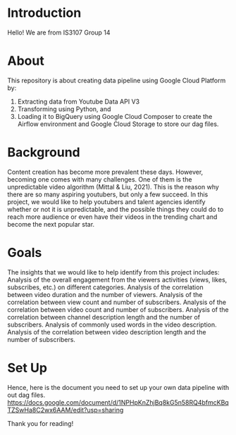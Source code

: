 # Introduction
Hello!
We are from IS3107 Group 14 

# About
This repository is about creating data pipeline using Google Cloud Platform by:
1. Extracting data from Youtube Data API V3
2. Transforming using Python, and 
3. Loading it to BigQuery using Google Cloud Composer to create the Airflow environment and Google Cloud Storage to store our dag files. 

# Background
Content creation has become more prevalent these days. However, becoming one comes with many challenges. One of them is the unpredictable video algorithm (Mittal & Liu, 2021). This is the reason why there are so many aspiring youtubers, but only a few succeed. In this project, we would like to help youtubers and talent agencies identify whether or not it is unpredictable, and the possible things they could do to reach more audience or even have their videos in the trending chart and become the next popular star. 

# Goals
The insights that we would like to help identify from this project includes:
Analysis of the overall engagement from the viewers activities (views, likes, subscribes, etc.) on different categories.
Analysis of the correlation between video duration and the number of viewers.
Analysis of the correlation between view count and number of subscribers.
Analysis of the correlation between video count and number of subscribers.
Analysis of the correlation between channel description length and the number of subscribers.
Analysis of commonly used words in the video description.
Analysis of the correlation between video description length and the number of subscribers.

# Set Up
Hence, here is the document you need to set up your own data pipeline with out dag files. 
https://docs.google.com/document/d/1NPHpKnZhjBq8kG5n58RQ4bfmcKBqTZSwHa8C2wx6AAM/edit?usp=sharing

Thank you for reading!
 
